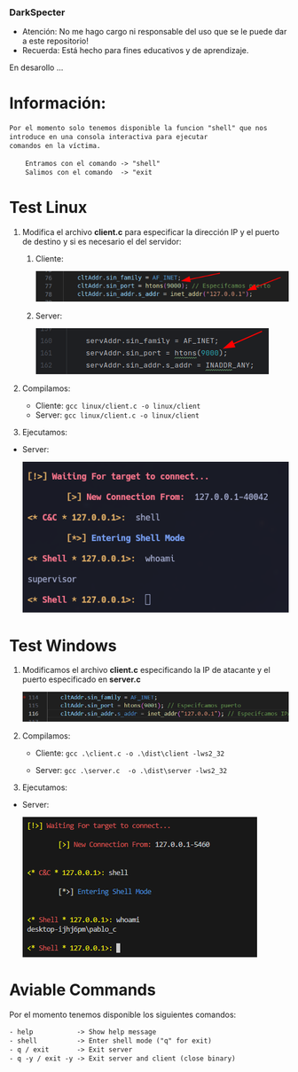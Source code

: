 ### DarkSpecter

- Atención: No me hago cargo ni responsable del uso que se le puede dar a este repositorio!
- Recuerda: Está hecho para fines educativos y de aprendizaje.

En desarollo
...
# Información:

    Por el momento solo tenemos disponible la funcion "shell" que nos introduce en una consola interactiva para ejecutar
    comandos en la víctima.
    
        Entramos con el comando -> "shell"
        Salimos con el comando  -> "exit


# Test Linux

1. Modifica el archivo **client.c** para especificar la dirección IP y el puerto de destino y si es necesario el del servidor:
   1. Cliente:

      ![img.png](img/img.png)

   2. Server:

      ![img_1.png](img/img_1.png)

2.  Compilamos:

    - Cliente:
        `gcc linux/client.c -o linux/client`
    - Server:
      `gcc linux/client.c -o linux/client`


3. Ejecutamos:

- Server:

    ![img_2.png](img/img_2.png)



# Test Windows

1. Modificamos el archivo **client.c** especificando la IP de atacante y el puerto especificado en **server.c**

    ![img_3.png](img/img_3.png)


2. Compilamos:

    - Cliente:
      `gcc .\client.c -o .\dist\client -lws2_32`

    - Server:
      `gcc .\server.c  -o .\dist\server -lws2_32`


3. Ejecutamos:

- Server:

  ![img_4.png](img/img_4.png)

# Aviable Commands
Por el momento tenemos disponible los siguientes comandos:

    - help           -> Show help message
    - shell          -> Enter shell mode ("q" for exit)
    - q / exit       -> Exit server
    - q -y / exit -y -> Exit server and client (close binary) 
